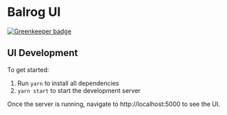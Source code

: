 # Balrog UI

[![Greenkeeper badge](https://badges.greenkeeper.io/testbhearsum/balrog-ui.svg)](https://greenkeeper.io/)

## UI Development

To get started:

1. Run `yarn` to install all dependencies
2. `yarn start` to start the development server

Once the server is running, navigate to http://localhost:5000 to see the UI.
